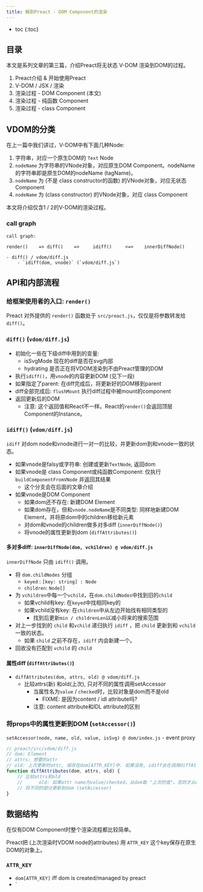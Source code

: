 ```yaml
---
title: 解剖Preact - DOM Component的渲染
---
```


- toc
{:toc}

## 目录

本文是系列文章的第三篇，介绍Preact将无状态 V-DOM 渲染到DOM的过程。

1. Preact介绍 & 开始使用Preact
2. V-DOM / JSX / 渲染
3. 渲染过程 - DOM Component (本文)
4. 渲染过程 - 纯函数 Component
5. 渲染过程 - class Component

## VDOM的分类

在上一篇中我们讲过，V-DOM中有下面几种Node:

1. 字符串，对应一个原生DOM的 `Text` Node
2. `nodeName` 为字符串的VNode对象，对应原生DOM Component。nodeName的字符串即是原生DOM的nodeName (tagName)。
3. `nodeName` 为 (不是 class constructor的函数) 的VNode对象，对应无状态Component
4. `nodeName` 为 (class constructor) 的VNode对象，对应 class Component

本文将介绍仅含1 / 2的V-DOM的渲染过程。

### call graph

```text
call graph:

render()    => diff()    =>     idiff()     <=>    innerDiffNode()

- diff() / vdom/diff.js
    - `idiff(dom, vnode)` (`vdom/diff.js`) 
```

## API和内部流程

### 给框架使用者的入口: `render()`

Preact 对外提供的 `render()` 函数处于 `src/preact.js`，仅仅是将参数转发给`diff()`。

### `diff()` (`vdom/diff.js`)

- 初始化一些在下级diff中用到的变量:
    - isSvgMode 现在的diff是否在svg内部
    - hydrating 是否正在将VDOM渲染到不由Preact管理的DOM
- 执行`idiff()`，用`vnode`的内容更新DOM (见下一段)
- 如果指定了parent: 在diff完成后，将更新好的DOM移到parent
- diff全部完成后: `flushMount` 执行diff过程中被mount的component
- 返回更新后的DOM
    - 注意: 这个返回值和React不一样。React的`render()`会返回顶层Component的Instance。

### `idiff()` (`vdom/diff.js`)

`idiff` 对dom node和vnode进行一对一的比较，并更新dom到和vnode一致的状态。

- 如果vnode是falsy或字符串: 创建或更新`TextNode`, 返回dom
- 如果vnode是 class Component或纯函数Component: 仅执行`buildComponentFromVNode` 并返回其结果
    - 这个分支会在后面的文章介绍
- 如果vnode是DOM Component
    - 如果dom还不存在: 新建DOM Element
    - 如果dom存在，但和`vnode.nodeName`是不同类型: 同样地新建DOM Element，并将原dom中的children移给新元素
    - 对dom和vnode的children做多对多diff (`innerDiffNode()`)
    - 将vnode的属性更新到dom (`diffAttributes()`)

#### 多对多diff: `innerDiffNode(dom, vchildren) @ vdom/diff.js`

`innerDiffNode` 只由 `idiff()` 调用。

- 将 `dom.childNodes` 分组
    - `keyed` : `[key: string] : Node`
    - `children`: `Node[]`
- 为 `vchildren`中每一个`vchild`，在`dom.childNodes`中找到旧的`child`
    - 如果vchild有key: 在`keyed`中找相同key的
    - 如果vchild没有key: 在`children`中从左边开始找有相同类型的
        - 找到后更新`min / childrenLen`以减小将来的搜索范围
- 对上一步找到的 `child` 和`vchild` 递归执行 `idiff` ，把 `child` 更新到和 `vchild` 一致的状态。
    - 如果 `child` 之前不存在，`idiff` 内会新建一个。
- 回收没有匹配到 `vchild` 的 `child`

#### 属性diff (`diffAttributes()`)

- `diffAttributes(dom, attrs, old) @ vdom/diff.js`
    - 比较attrs(新) 和old(上次), 只对不同的属性调用setAccessor
        - 当属性名为`value` / `checked`时，比较对象是dom而不是old
            - FIXME: 是因为content / idl attribute吗?
        - 注意: content attribute和IDL attribute的区别

### 将props中的属性更新到DOM (`setAccessor()`)

`setAccessor(node, name, old, value, isSvg) @ dom/index.js`
    - event proxy

```js
// preact/src/vdom/diff.js
// dom: Element
// attrs: 想要的attr
// old: 上次更新时attr, 保存在dom[ATTR_KEY]中. 如果没有, idiff会在调用diffAttributes之前从dom.attributes ("Content attribute") 创建一个)
function diffAttributes(dom, attrs, old) {
    // 比较attrs和old
    //      old: 如果attr name为value/checked，从dom取 "上次的值"。否则才从old取。
    // 将不同的部分更新到dom (setAccessor)
}
```

## 数据结构

在仅有DOM Component时整个渲染流程都比较简单。

Preact把 (上次渲染时VDOM node的attributes) 用 `ATTR_KEY` 这个key保存在原生DOM的对象上。

### `ATTR_KEY`

- `dom[ATTR_KEY]` iff dom is created/managed by preact
- `

